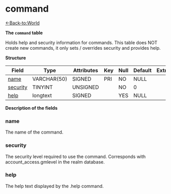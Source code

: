 # command

[<-Back-to:World](database-world.md)

**The `command` table**

Holds help and security information for commands. This table does NOT create new commands, it only sets / overrides security and provides help.

**Structure**

| Field         | Type        | Attributes | Key | Null | Default | Extra | Comment |
|---------------|-------------|------------|-----|------|---------|-------|---------|
| [name][1]     | VARCHAR(50) | SIGNED     | PRI | NO   | NULL    |       |         |
| [security][2] | TINYINT  | UNSIGNED   |     | NO   | 0       |       |         |
| [help][3]     | longtext    | SIGNED     |     | YES  | NULL    |       |         |

[1]: #name
[2]: #security
[3]: #help

**Description of the fields**

### name

The name of the command.

### security

The security level required to use the command. Corresponds with account_access.gmlevel in the realm database.

### help

The help text displayed by the .help command.
